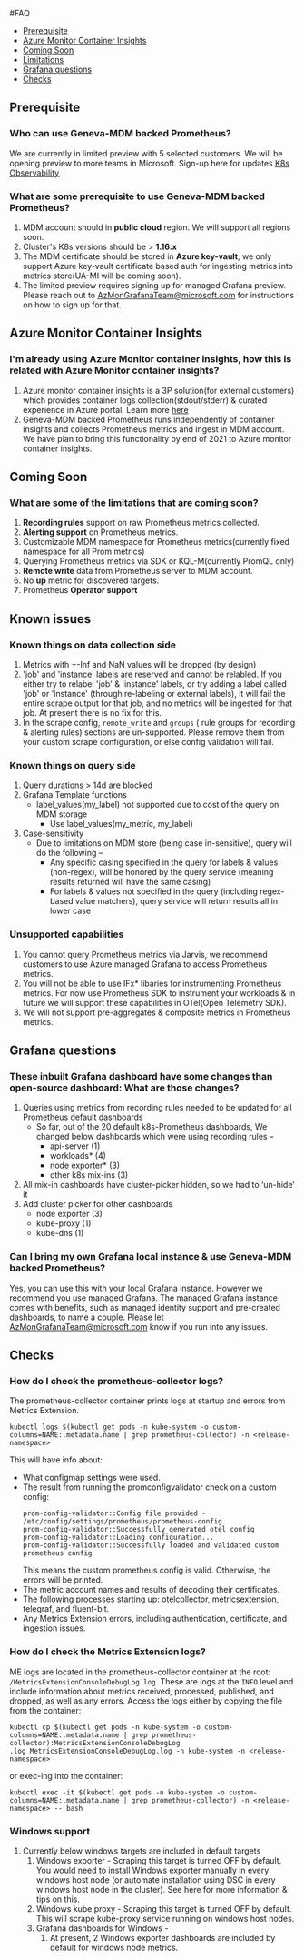 #FAQ
* [Prerequisite](./PromMDMfaq.md#prerequisite)
* [Azure Monitor Container Insights](./PromMDMfaq.md#azure-monitor-container-insights)
* [Coming Soon](./PromMDMfaq.md#coming-soon)
* [Limitations](./PromMDMfaq.md#known-issues)
* [Grafana questions](./PromMDMfaq.md#grafana-questions)
* [Checks](./PromMDMfaq.md#checks)

## Prerequisite

### Who can use Geneva-MDM backed Prometheus?
We are currently in limited preview with 5 selected customers. We will be opening preview to more teams in Microsoft. Sign-up here for updates [K8s Observability](https://idwebelements/GroupManagement.aspx?Group=K8sObsUpdates&Operation=join)

### What are some prerequisite to use Geneva-MDM backed Prometheus?
1. MDM account should in **public cloud** region. We will support all regions soon.
2. Cluster's K8s versions should be > **1.16.x**
3. The MDM certificate should be stored in **Azure key-vault**, we only support Azure key-vault certificate based auth for ingesting metrics into metrics store(UA-MI will be coming soon).
4. The limited preview requires signing up for managed Grafana preview. Please reach out to [AzMonGrafanaTeam@microsoft.com](mailto:AzMonGrafanaTeam@microsoft.com) for instructions on how to sign up for that.

## Azure Monitor Container Insights

### I'm already using Azure Monitor container insights, how this is related with Azure Monitor container insights?

1. Azure monitor container insights is a 3P solution(for external customers) which provides container logs collection(stdout/stderr) & curated experience in Azure portal. Learn more [here](https://docs.microsoft.com/en-us/azure/azure-monitor/containers/container-insights-overview) 
2. Geneva-MDM backed Prometheus runs independently of container insights and collects Prometheus metrics and ingest in MDM account. We have plan to bring this functionality by end of 2021 to Azure monitor container insights.

## Coming Soon

### What are some of the limitations that are coming soon?
1. **Recording rules** support on raw Prometheus metrics collected.
2. **Alerting support** on Prometheus metrics.
3. Customizable MDM namespace for Prometheus metrics(currently fixed namespace for all Prom metrics)
4. Querying Prometheus metrics via SDK or KQL-M(currently PromQL only)
5. **Remote write** data from Prometheus server to MDM account.
6. No **up** metric for discovered targets.
7. Prometheus **Operator support**

## Known issues

### Known things on data collection side
1. Metrics with +-Inf and NaN values will be dropped (by design)
2. 'job' and 'instance' labels are reserved and cannot be relabled. If you either try to relabel 'job' & 'instance' labels, or try adding a label called 'job' or 'instance' (through re-labeling or external labels), it will fail the entire scrape output for that job, and no metrics will be ingested for that job. At present there is no fix for this.
3. In the scrape config, `remote_write` and `groups` ( rule groups for recording & alerting rules) sections are un-supported. Please remove them from your custom scrape configuration, or else config validation will fail.


### Known things on query side
1. Query durations > 14d are blocked
2. Grafana Template functions
    * label_values(my_label) not supported due to cost of the query on MDM storage
        * Use label_values(my_metric, my_label)
3. Case-sensitivity
    * Due to limitations on MDM store (being case in-sensitive), query will do the following –
       * Any specific casing specified in the query for labels & values (non-regex), will be honored by the query service (meaning results returned will have the same casing)
       * For labels & values not specified in the query (including regex-based value matchers), query service will return results all in lower case

### Unsupported capabilities
1. You cannot query Prometheus metrics via Jarvis, we recommend customers to use Azure managed Grafana to access Prometheus metrics.
2. You will not be able to use IFx* libaries for instrumenting Prometheus metrics. For now use Prometheus SDK to instrument your workloads & in future we will support these capabilities in OTel(Open Telemetry SDK).
3. We will not support pre-aggregates & composite metrics in Prometheus metrics.

## Grafana questions

### These inbuilt Grafana dashboard have some changes than open-source dashboard: What are those changes?
1. Queries using metrics from recording rules needed to be updated for all Prometheus default dashboards
   * So far, out of the 20 default k8s-Prometheus dashboards, We changed below dashboards which were using recording rules –
      * api-server (1)
      * workloads* (4)
      * node exporter* (3)
      * other k8s mix-ins (3)
2. All mix-in dashboards have cluster-picker hidden, so we had to ‘un-hide’ it
3. Add cluster picker for other dashboards
   * node exporter (3)
   * kube-proxy (1)
   * kube-dns (1)



### Can I bring my own Grafana local instance & use Geneva-MDM backed Prometheus?
Yes, you can use this with your local Grafana instance. However we recommend you use managed Grafana. The managed Grafana instance comes with benefits, such as managed identity support and pre-created dashboards, to name a couple. Please let [AzMonGrafanaTeam@microsoft.com](mailto:AzMonGrafanaTeam@microsoft.com) know if you run into any issues.

## Checks

### How do I check the prometheus-collector logs?
The prometheus-collector container prints logs at startup and errors from Metrics Extension.
```
kubectl logs $(kubectl get pods -n kube-system -o custom-columns=NAME:.metadata.name | grep prometheus-collector) -n <release-namespace>
```
This will have info about:
- What configmap settings were used.
- The result from running the promconfigvalidator check on a custom config:
  ```
  prom-config-validator::Config file provided - /etc/config/settings/prometheus/prometheus-config
  prom-config-validator::Successfully generated otel config
  prom-config-validator::Loading configuration...
  prom-config-validator::Successfully loaded and validated custom prometheus config
  ```
  This means the custom prometheus config is valid. Otherwise, the errors will be printed.
- The metric account names and results of decoding their certificates. 
- The following processes starting up: otelcollector, metricsextension, telegraf, and fluent-bit.
- Any Metrics Extension errors, including authentication, certificate, and ingestion issues.


### How do I check the Metrics Extension logs?
ME logs are located in the prometheus-collector container at the root: `/MetricsExtensionConsoleDebugLog.log`. These are logs at the `INFO` level and include information about metrics received, processed, published, and dropped, as well as any errors. Access the logs either by copying the file from the container:
```
kubectl cp $(kubectl get pods -n kube-system -o custom-columns=NAME:.metadata.name | grep prometheus-collector):MetricsExtensionConsoleDebugLog
.log MetricsExtensionConsoleDebugLog.log -n kube-system -n <release-namespace>
```
or exec-ing into the container:
```
kubectl exec -it $(kubectl get pods -n kube-system -o custom-columns=NAME:.metadata.name | grep prometheus-collector) -n <release-namespace> -- bash
```
### Windows support

1. Currently below windows targets are included in default targets
   1. Windows exporter - Scraping this target is turned OFF by default. You would need to install Windows exporter manually in every windows host node (or automate installation using DSC in every windows host node in the cluster). See here for more information & tips on this.
   2. Windows kube proxy - Scraping this target is turned OFF by default. This will scrape kube-proxy service running on windows host nodes.
   3. Grafana dashboards for Windows -
      1. At present, 2 Windows exporter dashboards are included by default for windows node metrics.
